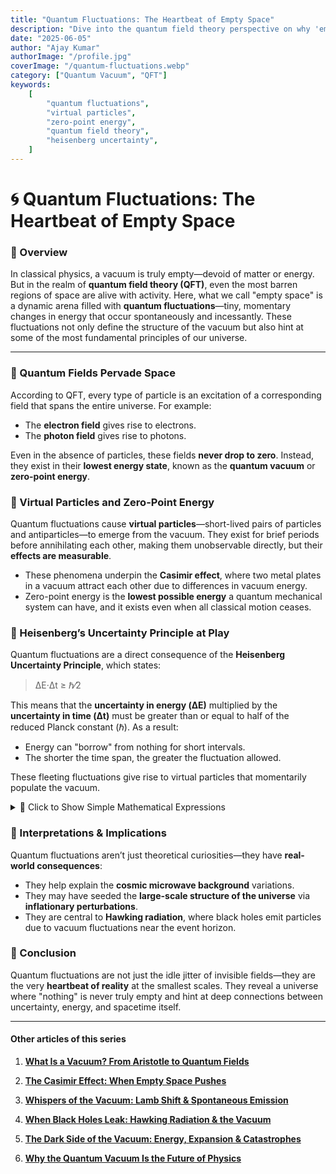 ```yaml
---
title: "Quantum Fluctuations: The Heartbeat of Empty Space"
description: "Dive into the quantum field theory perspective on why 'empty' space is teeming with fluctuations, virtual particles, and zero-point energy."
date: "2025-06-05"
author: "Ajay Kumar"
authorImage: "/profile.jpg"
coverImage: "/quantum-fluctuations.webp"
category: ["Quantum Vacuum", "QFT"]
keywords:
    [
        "quantum fluctuations",
        "virtual particles",
        "zero-point energy",
        "quantum field theory",
        "heisenberg uncertainty",
    ]
---
```


# 🌀 Quantum Fluctuations: The Heartbeat of Empty Space

### 🧠 Overview

In classical physics, a vacuum is truly empty—devoid of matter or energy. But in the realm of **quantum field theory (QFT)**, even the most barren regions of space are alive with activity. Here, what we call "empty space" is a dynamic arena filled with **quantum fluctuations**—tiny, momentary changes in energy that occur spontaneously and incessantly. These fluctuations not only define the structure of the vacuum but also hint at some of the most fundamental principles of our universe.

---

### 🔬 Quantum Fields Pervade Space

According to QFT, every type of particle is an excitation of a corresponding field that spans the entire universe. For example:

-   The **electron field** gives rise to electrons.
-   The **photon field** gives rise to photons.

Even in the absence of particles, these fields **never drop to zero**. Instead, they exist in their **lowest energy state**, known as the **quantum vacuum** or **zero-point energy**.


### 🧪 Virtual Particles and Zero-Point Energy

Quantum fluctuations cause **virtual particles**—short-lived pairs of particles and antiparticles—to emerge from the vacuum. They exist for brief periods before annihilating each other, making them unobservable directly, but their **effects are measurable**.

-   These phenomena underpin the **Casimir effect**, where two metal plates in a vacuum attract each other due to differences in vacuum energy.
-   Zero-point energy is the **lowest possible energy** a quantum mechanical system can have, and it exists even when all classical motion ceases.


### 📐 Heisenberg’s Uncertainty Principle at Play

Quantum fluctuations are a direct consequence of the **Heisenberg Uncertainty Principle**, which states:

> ΔE·Δt ≥ ℏ⁄2

This means that the **uncertainty in energy (ΔE)** multiplied by the **uncertainty in time (Δt)** must be greater than or equal to half of the reduced Planck constant (ℏ). As a result:

-   Energy can "borrow" from nothing for short intervals.
-   The shorter the time span, the greater the fluctuation allowed.

These fleeting fluctuations give rise to virtual particles that momentarily populate the vacuum.


<details>
<summary>📘 Click to Show Simple Mathematical Expressions</summary>

### Key Equations:

1. **Uncertainty Principle (Time-Energy):**  
   
   ΔE · Δt ≥ ℏ⁄2

2. **Zero-point energy of a quantum harmonic oscillator:**  
   
   E₀ = ½ ℏω

3. **Vacuum expectation value of field operator:**  
   
   ⟨0 | φ(x) φ(y) | 0⟩ ≠ 0
   
   This reflects that even the vacuum state exhibits correlations due to field fluctuations.

</details>


### 🧠 Interpretations & Implications

Quantum fluctuations aren’t just theoretical curiosities—they have **real-world consequences**:

-   They help explain the **cosmic microwave background** variations.
-   They may have seeded the **large-scale structure of the universe** via **inflationary perturbations**.
-   They are central to **Hawking radiation**, where black holes emit particles due to vacuum fluctuations near the event horizon.


### 🧾 Conclusion

Quantum fluctuations are not just the idle jitter of invisible fields—they are the very **heartbeat of reality** at the smallest scales. They reveal a universe where "nothing" is never truly empty and hint at deep connections between uncertainty, energy, and spacetime itself.

---
#### Other articles of this series

1. **[What Is a Vacuum? From Aristotle to Quantum Fields](/blog/what-is-a-vacuum)**

3. **[The Casimir Effect: When Empty Space Pushes](/blog/the-casimir-effect)**

4. **[Whispers of the Vacuum: Lamb Shift & Spontaneous Emission](/blog/whispers-of-the-vacuum-lamb-shift-and-spontaneous-emission)**

5. **[When Black Holes Leak: Hawking Radiation & the Vacuum](/blog/when-black-holes-leak-hawking-radiation-and-the-vacuum)**

6. **[The Dark Side of the Vacuum: Energy, Expansion & Catastrophes](/blog/the-dark-side-of-vacuum)**

7. **[Why the Quantum Vacuum Is the Future of Physics](/blog/why-the-quantumvacuum-is-the-future-of-physics)**
